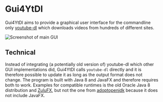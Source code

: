 # Gui4YtDl

Gui4YtDl aims to provide a graphical user interface for the commandline only [youtube-dl](https://rg3.github.io/youtube-dl/) which downloads videos from hundreds of different sites.

![Screenshot of main GUI](../../raw/gh-page/screenshot.png)

## Technical
Instead of integrating (a potentially old version of) youtube-dl which other GUI implementations did, Gui4YtDl calls `youtube-dl` directly and it is therefore possible to update it as long as the output format does not change. The program is built with Java 8 and JavaFX and therefore requires both to work. Examples for compatible runtimes is the old Oracle Java 8 distribution and [ZuluFX](https://www.azul.com/downloads/zulu/zulufx/), but not the one from [adoptopenjdk](https://adoptopenjdk.net/) because it does not include JavaFX.

